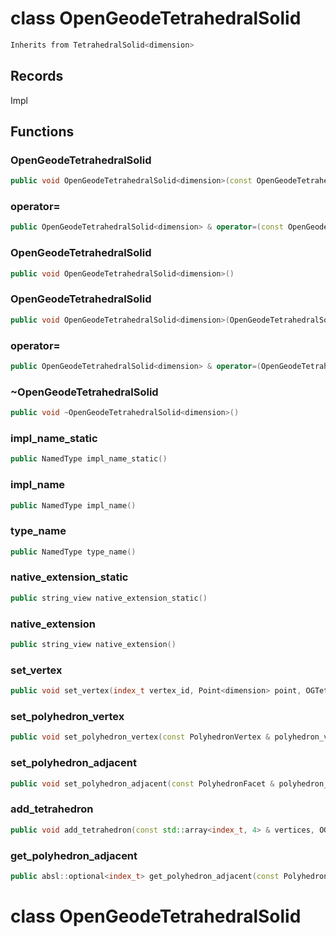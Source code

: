 # class OpenGeodeTetrahedralSolid


```cpp
Inherits from TetrahedralSolid<dimension>
```



## Records

Impl



## Functions

### OpenGeodeTetrahedralSolid

```cpp
public void OpenGeodeTetrahedralSolid<dimension>(const OpenGeodeTetrahedralSolid<dimension> & )
```


### operator=

```cpp
public OpenGeodeTetrahedralSolid<dimension> & operator=(const OpenGeodeTetrahedralSolid<dimension> & )
```


### OpenGeodeTetrahedralSolid

```cpp
public void OpenGeodeTetrahedralSolid<dimension>()
```


### OpenGeodeTetrahedralSolid

```cpp
public void OpenGeodeTetrahedralSolid<dimension>(OpenGeodeTetrahedralSolid<dimension> && other)
```


### operator=

```cpp
public OpenGeodeTetrahedralSolid<dimension> & operator=(OpenGeodeTetrahedralSolid<dimension> && other)
```


### ~OpenGeodeTetrahedralSolid

```cpp
public void ~OpenGeodeTetrahedralSolid<dimension>()
```


### impl_name_static

```cpp
public NamedType impl_name_static()
```


### impl_name

```cpp
public NamedType impl_name()
```


### type_name

```cpp
public NamedType type_name()
```


### native_extension_static

```cpp
public string_view native_extension_static()
```


### native_extension

```cpp
public string_view native_extension()
```


### set_vertex

```cpp
public void set_vertex(index_t vertex_id, Point<dimension> point, OGTetrahedralSolidKey )
```


### set_polyhedron_vertex

```cpp
public void set_polyhedron_vertex(const PolyhedronVertex & polyhedron_vertex, index_t vertex_id, OGTetrahedralSolidKey )
```


### set_polyhedron_adjacent

```cpp
public void set_polyhedron_adjacent(const PolyhedronFacet & polyhedron_facet, index_t adjacent_id, OGTetrahedralSolidKey )
```


### add_tetrahedron

```cpp
public void add_tetrahedron(const std::array<index_t, 4> & vertices, OGTetrahedralSolidKey )
```


### get_polyhedron_adjacent

```cpp
public absl::optional<index_t> get_polyhedron_adjacent(const PolyhedronFacet & polyhedron_facet)
```




# class OpenGeodeTetrahedralSolid

